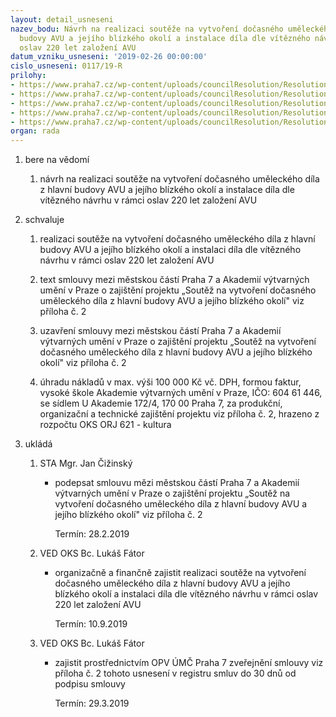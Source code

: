 ```yaml
---
layout: detail_usneseni
nazev_bodu: Návrh na realizaci soutěže na vytvoření dočasného uměleckého díla z hlavní
  budovy AVU a jejího blízkého okolí a instalace díla dle vítězného návrhu v rámci
  oslav 220 let založení AVU
datum_vzniku_usneseni: '2019-02-26 00:00:00'
cislo_usneseni: 0117/19-R
prilohy:
- https://www.praha7.cz/wp-content/uploads/councilResolution/Resolutions/30648/export/M10DV_AVU_soutez_2019~433160.docx
- https://www.praha7.cz/wp-content/uploads/councilResolution/Resolutions/30648/export/S5_SmlouvaozajisteniprojektuSoutezAVU~433159.doc
- https://www.praha7.cz/wp-content/uploads/councilResolution/Resolutions/30648/export/Podminky_Souteznavytvorenidocasnehoumeleckehodila_AVU2019~433157.pdf
- https://www.praha7.cz/wp-content/uploads/councilResolution/Resolutions/30648/export/Zapis_2_jednani_KK_ze_dne_13_02_2019~433156.pdf
- https://www.praha7.cz/wp-content/uploads/councilResolution/Resolutions/30648/export/export~433650.pdf
organ: rada
---
```

<ol id="urzList" class="urzList_view"><li class="urzClass1" id=""><span name="1">bere na vědomí</span><ol class="urzOlClass decimal "><li class="urzClass2" id="" style="text-align: left;"><span><p>návrh na realizaci soutěže na vytvoření dočasného uměleckého díla z hlavní budovy AVU a jejího blízkého okolí a instalace díla dle vítězného návrhu v rámci oslav 220 let založení AVU</p></span></li></ol></li><li class="urzClass1" id=""><span name="24">schvaluje</span><ol class="urzOlClass decimal "><li class="urzClass2" id="" style="text-align: left;"><span><p>realizaci soutěže na vytvoření dočasného uměleckého díla z hlavní budovy AVU a jejího blízkého okolí a instalaci díla dle vítězného návrhu v rámci oslav 220 let založení AVU</p></span></li><li class="urzClass2" id="" style="text-align: left;"><span><p>text smlouvy mezi městskou částí Praha 7 a Akademií výtvarných umění v Praze o zajištění projektu „Soutěž na vytvoření dočasného uměleckého díla z hlavní budovy AVU a jejího blízkého okolí" viz příloha č. 2<br></p></span></li><li class="urzClass2" id="" style="text-align: left;"><span><p>uzavření smlouvy mezi městskou částí Praha 7 a Akademií výtvarných umění v Praze o zajištění projektu „Soutěž na vytvoření dočasného uměleckého díla z hlavní budovy AVU a jejího blízkého okolí" viz příloha č. 2</p></span></li><li class="urzClass2" id="" style="text-align: left;"><span><p>úhradu nákladů v max. výši 100 000 Kč vč. DPH, formou faktur, vysoké škole Akademie výtvarných umění v Praze, IČO: 604 61 446, se sídlem U Akademie 172/4, 170 00 Praha 7, za produkční, organizační a technické zajištění projektu viz příloha č. 2, hrazeno z rozpočtu OKS ORJ 621 - kultura <br></p></span></li></ol></li><li class="urzClass1" id="urzUkoly"><span name="1">ukládá</span><ol class="urzOlClass"><li class="urzClass2"><span><p>STA Mgr. Jan Čižinský</p></span><ul class="urzUlClass"><li class="urzClass3"><span><p>podepsat smlouvu mězi městskou částí Praha 7 a Akademií výtvarných umění v Praze o zajištění projektu „Soutěž na vytvoření dočasného uměleckého díla z hlavní budovy AVU a jejího blízkého okolí" viz příloha č. 2</p></span><span class="urzUkolTermin">  Termín:&nbsp;28.2.2019</span></li></ul></li><li class="urzClass2"><span><p>VED OKS Bc. Lukáš Fátor</p></span><ul class="urzUlClass"><li class="urzClass3"><span><p>organizačně a finančně zajistit realizaci soutěže na vytvoření dočasného uměleckého díla z hlavní budovy AVU a jejího blízkého okolí a instalaci díla dle vítězného návrhu v rámci oslav 220 let založení AVU</p></span><span class="urzUkolTermin">  Termín:&nbsp;10.9.2019</span></li></ul></li><li class="urzClass2"><span><p>VED OKS Bc. Lukáš Fátor</p></span><ul class="urzUlClass"><li class="urzClass3"><span><p>zajistit prostřednictvím OPV ÚMČ Praha 7 zveřejnění smlouvy viz příloha č. 2 tohoto usnesení v registru smluv do 30 dnů od podpisu smlouvy</p></span><span class="urzUkolTermin">  Termín:&nbsp;29.3.2019</span></li></ul></li></ol></li></ol>